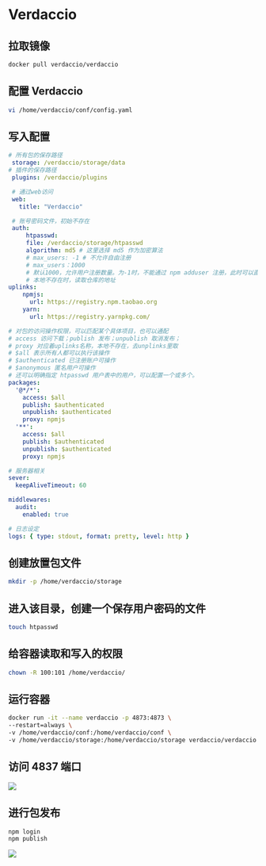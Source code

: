 # Verdaccio

## 拉取镜像

```bash
docker pull verdaccio/verdaccio
```

## 配置 Verdaccio

```bash
vi /home/verdaccio/conf/config.yaml
```

## 写入配置

```yaml
# 所有包的保存路径
 storage: /verdaccio/storage/data
# 插件的保存路径
 plugins: /verdaccio/plugins

 # 通过web访问
 web:
   title: "Verdaccio"

 # 账号密码文件，初始不存在
 auth:
     htpasswd:
     file: /verdaccio/storage/htpasswd
     algorithm: md5 # 这里选择 md5 作为加密算法
     # max_users: -1 # 不允许自由注册
     # max_users：1000
     # 默认1000，允许用户注册数量。为-1时，不能通过 npm adduser 注册，此时可以直接修改 file 文件添加用户。
     # 本地不存在时，读取仓库的地址
uplinks:
    npmjs:
      url: https://registry.npm.taobao.org
    yarn:
      url: https://registry.yarnpkg.com/

# 对包的访问操作权限，可以匹配某个具体项目，也可以通配
# access 访问下载；publish 发布；unpublish 取消发布；
# proxy 对应着uplinks名称，本地不存在，去unplinks里取
# $all 表示所有人都可以执行该操作
# $authenticated 已注册账户可操作
# $anonymous 匿名用户可操作
# 还可以明确指定 htpasswd 用户表中的用户，可以配置一个或多个。
packages:
  '@*/*':
    access: $all
    publish: $authenticated
    unpublish: $authenticated
    proxy: npmjs
  '**':
    access: $all
    publish: $authenticated
    unpublish: $authenticated
    proxy: npmjs

# 服务器相关
sever:
  keepAliveTimeout: 60

middlewares:
  audit:
    enabled: true

# 日志设定
logs: { type: stdout, format: pretty, level: http }
```

## 创建放置包文件

```bash
mkdir -p /home/verdaccio/storage
```

## 进入该目录，创建一个保存用户密码的文件

```bash
touch htpasswd
```

## 给容器读取和写入的权限

```bash
chown -R 100:101 /home/verdaccio/
```

## 运行容器

```bash
docker run -it --name verdaccio -p 4873:4873 \
--restart=always \
-v /home/verdaccio/conf:/home/verdaccio/conf \
-v /home/verdaccio/storage:/home/verdaccio/storage verdaccio/verdaccio
```

## 访问 4837 端口

<Image src="https://raw.githubusercontent.com/Lazydd/images/main/202410281020100.png"></Image>

## 进行包发布

```bash
npm login
npm publish
```

<Image src="https://raw.githubusercontent.com/Lazydd/images/main/202410281020917.png"></Image>
